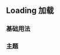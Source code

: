 ## Loading 加载

<section class="example">
  <h3>基础用法</h3>

  <div>
    <div id="loading1"></div>
  </div>
</section>

<section class="example">
  <h3>主题</h3>

  <div>
    <div id="loading2"></div>
  </div>
</section>